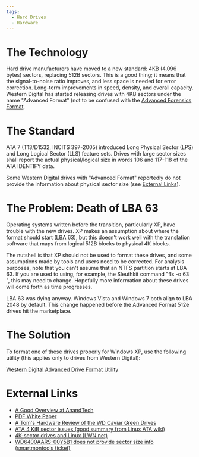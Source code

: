 ```yaml
---
tags:
  - Hard Drives
  - Hardware
---
```

# The Technology

Hard drive manufacturers have moved to a new standard: 4KB (4,096 bytes)
sectors, replacing 512B sectors. This is a good thing; it means that the
signal-to-noise ratio improves, and less space is needed for error
correction. Long-term improvements in speed, density, and overall
capacity. Western Digital has started releasing drives with 4KB sectors
under the name "Advanced Format" (not to be confused with the [Advanced
Forensics Format](aff.md).

# The Standard

ATA 7 (T13/D1532, INCITS 397-2005) introduced Long Physical Sector (LPS)
and Long Logical Sector (LLS) feature sets. Drives with large sector
sizes shall report the actual physical/logical size in words 106 and
117-118 of the ATA IDENTIFY data.

Some Western Digital drives with "Advanced Format" reportedly do not
provide the information about physical sector size (see [External
Links](#external-links)).

# The Problem: Death of LBA 63

Operating systems written before the transition, particularly XP, have
trouble with the new drives. XP makes an assumption about where the
format should start (LBA 63), but this doesn't work well with the
translation software that maps from logical 512B blocks to physical 4K
blocks.

The nutshell is that XP should not be used to format these drives, and
some assumptions made by tools and users need to be corrected. For
analysis purposes, note that you can't assume that an NTFS partition
starts at LBA 63. If you are used to using, for example, the Sleuthkit
command "fls -o 63 <image>", this may need to change. Hopefully more
information about these drives will come forth as time progresses.

LBA 63 was dying anyway. Windows Vista and Windows 7 both align to LBA
2048 by default. This change happened before the Advanced Format 512e
drives hit the marketplace.

# The Solution

To format one of these drives properly for Windows XP, use the following
utility (this applies only to drives from Western Digital):

[Western Digital Advanced Drive Format Utility](http://www.wdc.com/en/products/advancedformat/)

# External Links

* [A Good Overview at AnandTech](http://www.anandtech.com/storage/showdoc.aspx?i=3691)
* [PDF White Paper](http://www.wdc.com/wdproducts/library/WhitePapers/ENG/2579-771430.pdf)
* [A Tom's Hardware Review of the WD Caviar Green Drives](http://www.tomshardware.com/reviews/green-terabyte-1tb,2078-2.html)
* [ATA 4 KiB sector issues (good summary from Linux ATA wiki)](https://ata.wiki.kernel.org/index.php/ATA_4_KiB_sector_issues)
* [4K-sector drives and Linux (LWN.net)](http://lwn.net/Articles/377895/)
* [WD6400AARS-00Y5B1 does not provide sector size info (smartmontools ticket)](https://sourceforge.net/apps/trac/smartmontools/ticket/62)
